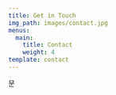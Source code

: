 ```yaml
---
title: Get in Touch
img_path: images/contact.jpg
menus:
  main:
    title: Contact
    weight: 4
template: contact
---
```

문 

```

```

```

```

![]()